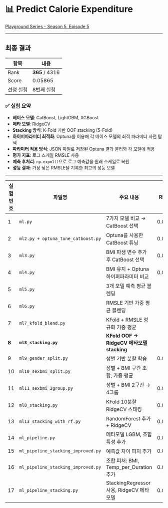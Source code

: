 # 📊 Predict Calorie Expenditure  
[Playground Series - Season 5, Episode 5](https://www.kaggle.com/competitions/playground-series-s5e5/)

---

## 최종 결과
| 항목         | 내용              |
|--------------|-------------------|
| Rank         | **365** / 4316        |
| Score        | 0.05865           |
| 선정 실험    | 8번째 실험        |


### ✅ 실험 요약

- **베이스 모델**: CatBoost, LightGBM, XGBoost  
- **메타 모델**: RidgeCV  
- **Stacking 방식**: K-Fold 기반 OOF stacking (5-Fold)  
- **하이퍼파라미터 최적화**: Optuna를 이용해 각 베이스 모델의 최적 파라미터 사전 탐색  
- **파라미터 적용 방식**: JSON 파일로 저장된 Optuna 결과 불러와 각 모델에 적용  
- **평가 지표**: 로그 스케일 RMSLE 사용  
- **예측 후처리**: `np.expm1()`으로 로그 예측값을 원래 스케일로 복원  
- **성능 결과**: 가장 낮은 RMSLE을 기록한 최고의 성능 모델  

---

| 실험 번호 | 파일명                              | 주요 내용                                      | RMSLE   | Score   | 제출 파일명                                        |
|-----------|--------------------------------------|-----------------------------------------------|---------|---------|---------------------------------------------------|
| 1         | `ml.py`                              | 7가지 모델 비교 → CatBoost 선택               | 0.0595  | 0.05755 | `submission_CatBoost_20250526_163800.csv`         |
| 2         | `ml2.py + optuna_tune_catboost.py`   | Optuna를 사용한 CatBoost 튜닝                | 0.0592  | 0.05739 | `submission_catboost_optuna_20250526_173823.csv`  |
| 3         | `ml3.py`                             | BMI 파생 변수 추가 후 CatBoost 선택          | 0.05919 | 0.05746 | `submission_bmi_catboost_20250526_222929.csv`     |
| 4         | `ml4.py`                             | BMI 유지 + Optuna 하이퍼파라미터 비교         | 0.05919 | 0.05746 | `submission_bmi_catboost_20250527_120910.csv`     |
| 5         | `ml5.py`                             | 3개 모델 예측 평균 블렌딩                    |         | 0.05713 | `submission_catboost_blended_20250526_1759.csv`   |
| 6         | `ml6.py`                             | RMSLE 기반 가중 평균 블렌딩                  |         | 0.05713 | `submission_weighted_blend_20250527_122812.csv`   |
| 7         | `ml7_kfold_blend.py`                 | KFold + RMSLE 정규화 가중 평균               |         | 0.05703 | `submission_kfold_blend_20250527_124155.csv`      |
| **8**     | **`ml8_stacking.py`**                | **KFold OOF → RidgeCV 메타모델 stacking**    |         | **0.05698** | **`submission_stacking_20250527_124906.csv`**     |
| 9         | `ml9_gender_split.py`                | 성별 기반 분할 학습                          | 0.06851 |         |                                                   |
| 10        | `ml10_sexbmi_split.py`               | 성별 + BMI 구간 조합, 가중 평균              |         | 0.05754 | `submission_sexbmi_split_20250527_142906.csv`     |
| 11        | `ml11_sexbmi_2group.py`              | 성별 + BMI 2구간 → 4그룹                    | 0.05948 | 0.05754 |                                                   |
| 12        | `ml8_stacking.py`                    | KFold 10분할 RidgeCV 스태킹                  | 0.0592  | 0.05713 | `submission_stacking_kf5_20250528_133852.csv`         |
| 13        | `ml13_stacking_with_rf.py`           | RandomForest 추가 + RidgeCV                  | 0.05917 | 0.05945 | `submission_stacking_kf5_20250528_161452.csv`      |
| 14        | `ml_pipeline.py`            | 메타모델 LGBM, 조합 특성 추가               | 0.0597  | 0.05914 | `submission_20250529_122336.csv`     |
| 15        | `ml_pipeline_stacking_improved.py`   | 예측값 차이 피처 추가                        | 0.0593  | 0.05708 | `submission_stacking_improved_20250529_162009.csv`|
| 16        | `ml_pipeline_stacking_improved.py`   | 조합 피처: BMI, Temp_per_Duration 추가       | 0.0595  | 0.05708 |                                                   |
| 17        | `ml_pipeline_stacking.py`            | StackingRegressor 사용, RidgeCV 메타모델     | 0.0556  | 0.05711 | `submission_stacking_regressor_20250530_112240.csv`         |

